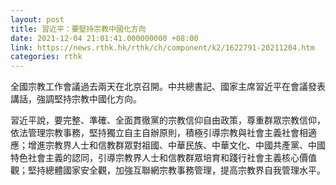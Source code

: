 ```yaml
---
layout: post
title: 習近平：要堅持宗教中國化方向
date: 2021-12-04 21:01:41.000000000 +08:00
link: https://news.rthk.hk/rthk/ch/component/k2/1622791-20211204.htm
categories: rthk
---
```


全國宗教工作會議過去兩天在北京召開。中共總書記、國家主席習近平在會議發表講話，強調堅持宗教中國化方向。

習近平說，要完整、準確、全面貫徹黨的宗教信仰自由政策，尊重群眾宗教信仰，依法管理宗教事務，堅持獨立自主自辦原則，積極引導宗教與社會主義社會相適應；增進宗教界人士和信教群眾對祖國、中華民族、中華文化、中國共產黨、中國特色社會主義的認同，引導宗教界人士和信教群眾培育和踐行社會主義核心價值觀；堅持總體國家安全觀，加強互聯網宗教事務管理，提高宗教界自我管理水平。

